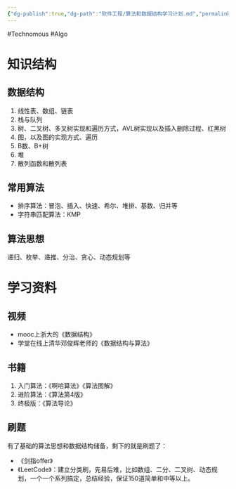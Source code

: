 ```yaml
---
{"dg-publish":true,"dg-path":"软件工程/算法和数据结构学习计划.md","permalink":"/软件工程/算法和数据结构学习计划/","created":"2023-02-09T17:01:45.000+08:00","updated":"2025-01-12T18:30:18.000+08:00"}
---
```


#Technomous #Algo

# 知识结构

## 数据结构

1. 线性表、数组、链表
2. 栈与队列
3. 树、二叉树、多叉树实现和遍历方式，AVL树实现以及插入删除过程、红黑树
4. 图，以及图的实现方式、遍历
5. B数、B+树
6. 堆
7. 散列函数和散列表

## 常用算法

* 排序算法：冒泡、插入、快速、希尔、堆排、基数、归并等
* 字符串匹配算法：KMP

## 算法思想

递归、枚举、递推、分治、贪心、动态规划等

# 学习资料

## 视频

* mooc上浙大的《数据结构》
* 学堂在线上清华邓俊辉老师的《数据结构与算法》

## 书籍

1. 入门算法：《啊哈算法》《算法图解》
2. 进阶算法：《算法第4版》
3. 终极版：《算法导论》

## 刷题

有了基础的算法思想和数据结构储备，剩下的就是刷题了：

* 《剑指offer》
* 《LeetCode》：建立分类刷，先易后难，比如数组、二分、二叉树、动态规划，一个一个系列搞定，总结经验，保证150道简单和中等以上。
